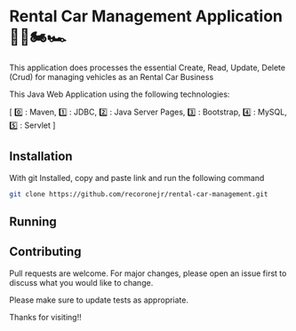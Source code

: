# Rental Car Management Application 🚗🚌🏍🏎

This application does processes the essential Create, Read, Update, Delete (Crud) for managing vehicles as an Rental Car Business

This Java Web Application using the following technologies: 

[ 0️⃣ : Maven, 1️⃣ : JDBC, 2️⃣ : Java Server Pages, 3️⃣ : Bootstrap, 4️⃣ : MySQL, 5️⃣ : Servlet ]

## Installation

With git Installed, copy and paste link and run the following command


```bash
git clone https://github.com/recoronejr/rental-car-management.git
```

## Running

## Contributing
Pull requests are welcome. For major changes, please open an issue first to discuss what you would like to change.

Please make sure to update tests as appropriate.

Thanks for visiting!!
